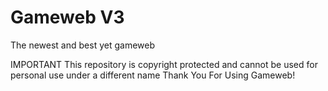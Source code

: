 # Gameweb V3
The newest and best yet gameweb

IMPORTANT This repository is copyright protected and cannot be used for personal use under a different name Thank You For Using Gameweb!